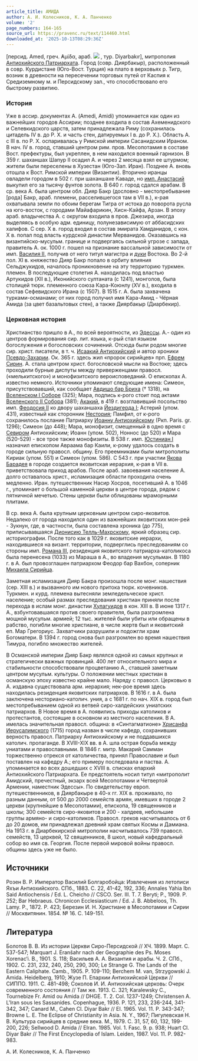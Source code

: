 ```yaml
---
article_title: АМИДА
author: А. И. Колесников, К. А. Панченко
volume: '2'
page_numbers: 164-165
source_url: https://pravenc.ru/text/114460.html
downloaded_at: '2025-10-13T08:29:36Z'
---
```


[персид. Amed, греч. ̓Αμίδα, араб. ![](https://pravenc.ru/char/26272/fxbfA/image.png) , тур. Diyarbakır], митрополия [Антиохийского Патриархата](<https://pravenc.ru/text/Антиохийская Православная Церковь.html>). Город (совр. Диярбакыр), расположенный в совр. Курдистане (Юго-Вост. Турция) на плато в верховьях р. Тигр, возник в древности на пересечении торговых путей от Каспия к Средиземному м. и Персидскому зал., что способствовало его быстрому развитию.

### История

Уже в ассир. документах А. (Amedi, Amidi) упоминается как один из важнейших городов Ассирии; позднее входила в состав Ахеменидского и Селевкидского царств, затем принадлежала Риму (сохранилась цитадель IV в. до Р. Х. и часть стен, датируемых I в. до Р. Х.). Область А. с III в. по Р. Х. оспаривалась у Римской империи Сасанидским Ираном. В нач. IV в. город, ставший центром рим. пров. Месопотамия в составе Вост. префектуры, был укреплен, в нем находился военный гарнизон. В 359 г. шаханшах Шапур II осадил А. и через 2 месяца взял ее штурмом; жители были переселены в Хузестан (Юго-Зап. Иран). Позднее А. вновь отошла к Вост. Римской империи (Византии). Вторично иранцы овладели городом в 502 г. при шаханшахе Каваде, но [имп. Анастасий](<https://pravenc.ru/text/имп  Анастасий.html>) выкупил его за тысячу фунтов золота. В 640 г. город сдался арабам. В ср. века А. была центром обл. Дияр Бакр (дословно - местопребывание [рода] Бакр, араб. племени, расселившегося там в VII в.), к-рая охватывала земли по обоим берегам Тигра от истока до поворота русла на юго-восток, с городами Майафарикин, Хисн-Кайфа, Арзан. В эпоху араб. владычества А. с округом входила в пров. Джезира, иногда выделяясь в особую адм. единицу, полунезависимую от аббасидских халифов. С сер. Х в. город входил в состав эмирата Хамданидов, с кон. Х в. попал под власть курдской династии Мерванидов. Оказавшись на византийско-мусульм. границе и подвергаясь сильной угрозе с запада, правитель А. ок. 1000 г. пошел на признание вассальной зависимости от имп. [Василия II](<https://pravenc.ru/text/Василия II.html>), получив от него титул магистра и [дуки](https://pravenc.ru/text/дуки.html) Востока. Во 2-й пол. XI в. княжество Дияр Бакр попало в орбиту влияния Сельджукидов, началось проникновение на эту территорию туркмен. племен. В последующие столетия А. находилась под властью Артукидов (XII в.), Иконийского султаната (с 1241), монголов, была столицей тюрк. племенного союза Кара-Коюнлу (XV в.), входила в состав Сефевидского Ирана (с 1507). В 1515 г. А. была захвачена турками-османами; от них город получил имя Кара-Амид - Чёрная Амида (за цвет базальтовых стен), а также Диярбакыр (Диарбекир).

### Церковная история

Христианство пришло в А., по всей вероятности, из [Эдессы](https://pravenc.ru/text/Эдесса.html). А.- один из центров формирования сир. лит. языка, к-рый стал языком богослужения и богословских сочинений. Отсюда были родом многие сир. христ. писатели, в т. ч. [Исаакий Антиохийский](<https://pravenc.ru/text/Исаакий Антиохийский.html>) и автор хроники [Псевдо-Захарии](https://pravenc.ru/text/Псевдо-Захарии.html). Ок. 365 г. здесь жил «пророк сирийцев» прп. [Ефрем Сирин](<https://pravenc.ru/text/Ефрем Сирин.html>). А. стала центром христ. богословской мысли на Востоке; здесь проходили бурные диспуты между приверженцами правосл. («мелькитского») и монофизитского вероисповеданий. О епископах А. известно немного. Источники упоминают следующие имена: Симеон, присутствовавший, как сообщает [Авдишо бар Бриха](<https://pravenc.ru/text/Авдишо бар Бриха.html>) († 1318), на [Вселенском I Соборе](<https://pravenc.ru/text/Вселенском I Соборе.html>) (325); Мара, подпись к-рого стоит под актами [Вселенского II Собора](<https://pravenc.ru/text/ВСЕЛЕНСКИЙ II СОБОР.html>) (381); [Акакий](https://pravenc.ru/text/Акакий.html), в 419 г. возглавивший посольство имп. [Феодосия II](<https://pravenc.ru/text/Феодосий II.html>) ко двору шаханшаха [Йездигерда I](<https://pravenc.ru/text/Йездигерд I.html>); Астерий (упом. 431), известный как сторонник [Нестория](https://pravenc.ru/text/Несторий.html); Памфил, от к-рого сохранилось послание Патриарху [Иоанну Антиохийскому](<https://pravenc.ru/text/Иоанну Антиохийскому.html>) (Ркп. Paris. gr. 1296); Симеон (до 448); Мара, монофизит, смещенный в одно время с [Севиром](https://pravenc.ru/text/Севиром.html) Антиохийским; Иоанн (упом. 502), Ноннос (до 520) и Мара (520-529) - все трое также монофизиты. В 538 г. имп. [Юстиниан I](<https://pravenc.ru/text/Юстиниан I.html>) назначил епископом Авраама бар Каили, к-рому удалось создать в городе сильную правосл. общину. Его преемниками были митрополиты Кириак (упом. 551) и Симеон (упом. 586). С 543 г. при участии [Якова Барадея](<https://pravenc.ru/text/Якова Барадея.html>) в городе создается яковитская иерархия, к-рая в VII в. приветствовала приход арабов. После араб. завоевания население А. долго оставалось христ., исламизация области проходила очень медленно. Иран. путешественник Насир Хосров, посетивший А. в 1046 г., упоминает о большой каменной церкви в центре города, рядом с пятничной мечетью. Стены церкви были облицованы мраморными плитами.

В ср. века А. была крупным церковным центром сиро-яковитов. Недалеко от города находился один из важнейших яковитских мон-рей - Зукнун, где, в частности, была составлена хроника (до 775), приписывавшаяся [Дионисию Телль-Махрскому](<https://pravenc.ru/text/Дионисию Телль-Махрскому.html>), яркий образец сир. историографии. После того как в 1029 г. яковитские иерархи, находившиеся на визант. территории, подверглись преследованиям со стороны имп. [Романа III](<https://pravenc.ru/text/Романа III.html>), резиденция яковитского патриарха-католикоса была перенесена (1033) из Мараша в А., во владения мусульман. В 1180 г. в А. был провозглашен патриархом Феодор бар Вахбон, соперник [Михаила Сирийца](<https://pravenc.ru/text/Михаила Сирийца.html>).

Заметная исламизация Дияр Бакра произошла после монг. нашествия (сер. XIII в.) и вызванного им нового притока тюрк. кочевников. Туркмен. и курд. племена вытесняли земледельческое христ. население; особый размах преследования христиан приняли после перехода в ислам монг. династии [Хулагуидов](https://pravenc.ru/text/Хулагуидов.html) в кон. XIII в. В июне 1317 г. А., взбунтовавшаяся против своего правителя, была разгромлена мощной мусульм. армией; 12 тыс. жителей были убиты или обращены в рабство, погибли многие христиане, в числе жертв был и яковитский еп. Map Грегориус. Захватчики разрушили и подожгли храм Богоматери. В 1394 г. город снова был разгромлен во время нашествия Тимура, погибло множество жителей.

В Османской империи Дияр Бакр являлся одной из самых крупных и стратегически важных провинций. 400 лет относительного мира и стабильности способствовали процветанию А., ставшей заметным центром мусульм. культуры. О положении местных христиан в османскую эпоху известно крайне мало. Наряду с правосл. Церковью в А. издавна существовала арм. иерархия; нек-рое время здесь находилась резиденция яковитских патриархов. В 1616 г. в А. была заключена несториано-католич. уния, а с 1681 г. по нач. XIX в. город был местопребыванием одной из ветвей сиро-халдейских униатских патриархов. В Новое время в А. появились приходы католиков и протестантов, состоящие в основном из местного населения. В А. имелась значительная правосл. община: в «Синтагматионе» [Хрисанфа Иерусалимского](<https://pravenc.ru/text/Хрисанфа Иерусалимского.html>) (1715) город назван в числе кафедр, сохранивших верность правосл. Патриарху Антиохийскому и не поддавшихся католич. пропаганде. В XVIII-XIX вв. в А. шла острая борьба между униатами и православными. В 1846 г. митр. Макарий Самман торжественно отрекся от католичества, принял Православие и был поставлен на кафедру А.; его примеру последовала и паства. А. упоминается во всех дошедших с XVIII в. списках епархий Антиохийского Патриархата. Ее предстоятель носил титул «митрополит Амидский, пречестный, экзарх всей Месопотамии и Четвертой Армении, наместник Эдессы». По свидетельству европ. путешественников, в Диярбакыре в 40-х гг. XIX в. проживало, по разным данным, от 500 до 2000 семейств армян, имевших в городе 2 церкви (крупнейшие в Месопотамии), епископа, 19 священников и школы; 300 семейств сиро-яковитов и 200 - халдеев, небольшие группы армяно- и сиро-католиков. Правосл. греков насчитывалось от 6 до 20 домов, им принадлежал древний храм святых Космы и Дамиана. На 1913 г. в Диарбекирской митрополии насчитывалось 739 правосл. семейств, 13 церквей, 12 священников, 8 школ, новый кафедральный собор во имя св. Георгия. После первой мировой войны правосл. общины здесь уже не было.

## Источники

Розен В. Р. Император Василий Болгаробойца: Извлечения из летописи Яхъи Антиохийского. СПб., 1883. С. 22, 41-42, 192, 336; Annales Yahia Ibn Said Antiochensis / Ed. L. Cheicho // CSCO. Ser. III. T. 7. Beryti; P., 1909. P. 252; Bar Hebraeus. Chronicon Ecclesiasticum / Ed. J. B. Abbeloos, Th. Lamy. P., 1872. P. 423; Березин И. Н. Христиане в Месопотамии и Сирии // Москвитянин. 1854. № 16. С. 149-151.

## Литература

Болотов В. В. Из истории Церкви Сиро-Персидской // ХЧ. 1899. Март. С. 537-547; Marquart J. Eranšahr nach der Geographie des Ps. Moses Xorenac‘i. B., 1901. S. 118; Васильев А. А. Византия и арабы. Ч. 2. СПб., 1902. С. 231, 232, 240, 250, 290, 300; Le Strange G. The Lands of the Eastern Caliphate. Camb., 1905. Р. 109-110; Berchem M. van, Strzygowski J. Amida. Heidelberg, 1910; Жузе П. Епархии Антиохийской Церкви // СИППО. 1911. С. 481-498; Соколов И. И. Антиохийская церковь: Очерк современного состояния // Там же. 1913. С. 321; Karalewsky C., Tournebize Fr. Amid ou Amida // DHGE. T. 2. Col. 1237-1249; Christensen A. L'Iran sous les Sassanides. Copenhague, 1936. P. 121, 233, 236-244, 341-342, 347; Canard M., Cahen Cl. Diyar Bakr // EI. 1965. Vol. 11. P. 343-347; Browne L. E. The Еclipse of Christianity in Asia. N. Y., 1967; Пигулевская Н. В. Культура сирийцев в средние века. М., 1979. С. 31, 57, 60, 132, 199-200, 226; Sellwood D. Amida // EIran. 1985. Vol. 1. Fasc. 9. p. 938; Huart Cl. Diyar Bakr // The First Encyclopedia of Islam. Leiden, 1987. Vol. 11. P. 982-983.

А. И. Колесников, К. А. Панченко
